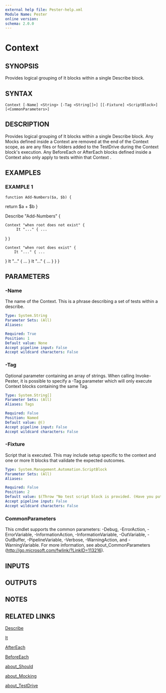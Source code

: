 ```yaml
---
external help file: Pester-help.xml
Module Name: Pester
online version:
schema: 2.0.0
---
```


# Context

## SYNOPSIS
Provides logical grouping of It blocks within a single Describe block.

## SYNTAX

```
Context [-Name] <String> [-Tag <String[]>] [[-Fixture] <ScriptBlock>] [<CommonParameters>]
```

## DESCRIPTION
Provides logical grouping of It blocks within a single Describe block.
Any Mocks defined inside a Context are removed at the end of the Context scope,
as are any files or folders added to the TestDrive during the Context block's
execution.
Any BeforeEach or AfterEach blocks defined inside a Context also only
apply to tests within that Context .

## EXAMPLES

### EXAMPLE 1
```
function Add-Numbers($a, $b) {
```

return $a + $b
}

Describe "Add-Numbers" {

    Context "when root does not exist" {
         It "..." { ...
}
    }

    Context "when root does exist" {
        It "..." { ...
}
        It "..." { ...
}
        It "..." { ...
}
    }
}

## PARAMETERS

### -Name
The name of the Context.
This is a phrase describing a set of tests within a describe.

```yaml
Type: System.String
Parameter Sets: (All)
Aliases:

Required: True
Position: 1
Default value: None
Accept pipeline input: False
Accept wildcard characters: False
```

### -Tag
Optional parameter containing an array of strings.
When calling Invoke-Pester,
it is possible to specify a -Tag parameter which will only execute Context blocks
containing the same Tag.

```yaml
Type: System.String[]
Parameter Sets: (All)
Aliases: Tags

Required: False
Position: Named
Default value: @()
Accept pipeline input: False
Accept wildcard characters: False
```

### -Fixture
Script that is executed.
This may include setup specific to the context
and one or more It blocks that validate the expected outcomes.

```yaml
Type: System.Management.Automation.ScriptBlock
Parameter Sets: (All)
Aliases:

Required: False
Position: 2
Default value: $(Throw "No test script block is provided. (Have you put the open curly brace on the next line?)")
Accept pipeline input: False
Accept wildcard characters: False
```

### CommonParameters
This cmdlet supports the common parameters: -Debug, -ErrorAction, -ErrorVariable, -InformationAction, -InformationVariable, -OutVariable, -OutBuffer, -PipelineVariable, -Verbose, -WarningAction, and -WarningVariable.
For more information, see about_CommonParameters (http://go.microsoft.com/fwlink/?LinkID=113216).

## INPUTS

## OUTPUTS

## NOTES

## RELATED LINKS

[Describe](Describe.md)

[It](It.md)

[AfterEach](AfterEach.md)

[BeforeEach](BeforeEach.md)

[about_Should](about_Should.md)

[about_Mocking](about_Mocking.md)

[about_TestDrive](about_TestDrive.md)
